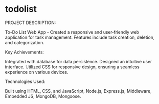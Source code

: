 # todolist


PROJECT DESCRIPTION:

To-Do List Web App - Created a responsive and user-friendly web application for task management. Features include task creation, deletion, and categorization. 


Key Achievements:

Integrated with database for data persistence.
Designed an intuitive user interface.
Utilized CSS for responsive design, ensuring a seamless experience on various devices.


Technologies Used:

Built using HTML, CSS, and JavaScript, Node.js, Express.js, Middleware, Embedded JS, MongoDB, Mongoose.
